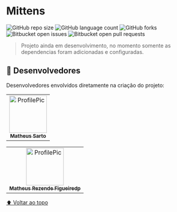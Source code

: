 # Mittens

![GitHub repo size](https://img.shields.io/github/repo-size/MatheusSarto/Mittens)
![GitHub language count](https://img.shields.io/github/languages/count/MatheusSarto/Mittens)
![GitHub forks](https://img.shields.io/github/forks/MatheusSarto/Mittens?style=social)
![Bitbucket open issues](https://img.shields.io/bitbucket/issues/MatheusSarto/Mittens)
![Bitbucket open pull requests](https://img.shields.io/bitbucket/pr-raw/MatheusSarto/Mittens)

> Projeto ainda em desenvolvimento, no momento somente as dependencias foram adicionadas e configuradas.

## 🤝 Desenvolvedores 

Desenvolvedores envolvidos diretamente na criação do projeto:

<div display: inline-block, width: 300>
  <table>
    <tr>
      <td align="center">
        <a href="https://github.com/MatheusSarto" target="_blank">
          <img src="https://github.com/MatheusSarto.png" width="100px;" alt="ProfilePic"/><br>
          <sub>
            <b>Matheus Sarto</b>
          </sub>
        </a>
      </td>
    </tr>
  </table>


  <table>
    <tr>
      <td align="center">
        <a href="https://github.com/AshnOne" target="_blank">
          <img src="https://github.com/AshnOne.png" width="100px;" alt="ProfilePic"/><br>
          <sub>
            <b>Matheus Rezende Figueiredp</b>
          </sub>
        </a>
      </td>
    </tr>
  </table>
</div>

[⬆ Voltar ao topo](#GGMaker)<br>
